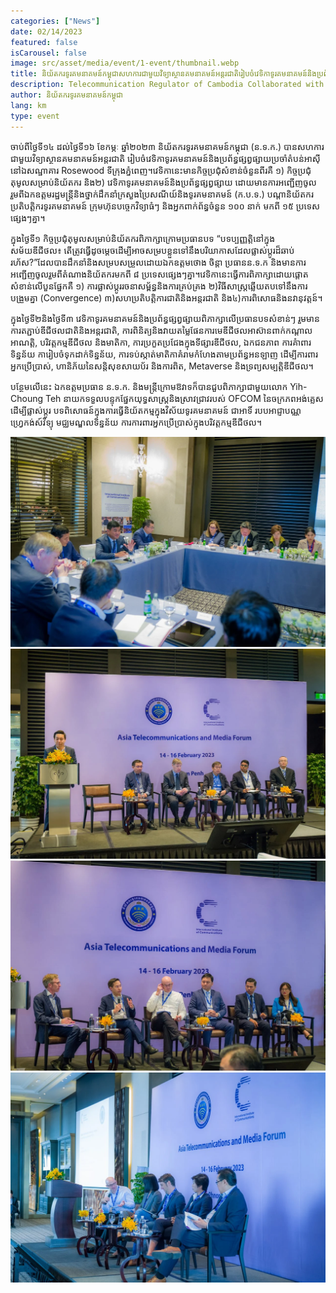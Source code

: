 ```yaml
---
categories: ["News"]
date: 02/14/2023
featured: false
isCarousel: false
image: src/asset/media/event/1-event/thumbnail.webp
title: និយ័តករទូរគមនាគមន៍កម្ពុជាសហការជាមួយវិទ្យាស្ថានគមនាគមន៍អន្តរជាតិរៀបចំវេទិកាទូរគមនាគមន៍និងប្រព័ន្ធផ្សព្វផ្សាយប្រចាំតំបន់អាស៊ី ២០២៣
description: Telecommunication Regulator of Cambodia Collaborated with International Institute of Communications to Host Asia
author: និយ័តករទូរគមនាគមន៍កម្ពុជា
lang: km
type: event
---
```


ចាប់ពីថ្ងៃទី១៤ ដល់ថ្ងៃទី១៦ ខែកម្ភៈ ឆ្នាំ២០២៣ និយ័តករទូរគមនាគមន៍កម្ពុជា (ន.ទ.ក.) បានសហការជាមួយវិទ្យាស្ថានគមនាគមន៍អន្តរជាតិ រៀបចំវេទិកាទូរគមនាគមន៍និងប្រព័ន្ធផ្សព្វផ្សាយប្រចាំតំបន់អាស៊ី នៅឯសណ្ឋាគារ Rosewood ទីក្រុងភ្នំពេញ។វេទិកានេះមានកិច្ចប្រជុំសំខាន់ចំនួនពីរគឺ ១) កិច្ចប្រជុំតុមូលសម្រាប់និយ័តករ​ និង២) វេទិកាទូរគមនាគមន៍និងប្រព័ន្ធផ្សព្វផ្សាយ ដោយមានការអញ្ជើញចូលរួមពីឯកឧត្តមរដ្ឋមន្ត្រីនិងថ្នាក់ដឹក​នាំក្រសួងប្រៃសណីយ៍និងទូរគមនាគមន៍ (ក.ប.ទ.) បណ្តានិយ័តករ ប្រតិបតិ្តករទូរគមនាគមន៍ ក្រុមហ៊ុនបច្ចេកវិទ្យាធំៗ និងអ្នកពាក់ព័ន្ធចំនួន ១០០ នាក់ មកពី ១៥ ប្រទេសផ្សេងៗគ្នា។

ក្នុងថ្ងៃទី១ កិច្ចប្រជុំតុមូលសម្រាប់និយ័តករពិភាក្សាក្រោមប្រធានបទ “បទប្បញ្ញត្តិនៅក្នុងសម័យឌីជីថល៖ តើត្រូវធ្វើដូចម្តេចដើម្បីអាចសម្របខ្លួនទៅនឹងបរិយាកាសដែលផ្លាស់ប្តូរដ៏ឆាប់រហ័ស?”ដែលបានដឹកនាំនិងសម្របសម្រួលដោយឯកឧត្តមថោង ចិន្ដា ប្រធានន.ទ.ក និងមានការអញ្ជើញចូលរួមពីតំណាងនិយ័តករមកពី ៨ ប្រទេសផ្សេងៗគ្នា។វេទិកានេះធ្វើការពិភាក្សាដោយផ្តោតសំខាន់លើបួនផ្នែកគឺ ១) ការផ្លាស់ប្តូររចនាសម្ព័ន្ធនិងការគ្រប់គ្រង ២)វិធីសាស្ត្រឆ្លើយតបទៅនឹងការបង្រួមគ្នា (Convergence) ៣)សហប្រតិបតិ្តការជាតិនិងអន្តរជាតិ និង៤)ការពិសោធនិងនវានុវត្តន៍។

ក្នុងថ្ងៃទី២និងថ្ងៃទី៣ វេទិកាទូរគមនាគមន៍និងប្រព័ន្ធផ្សព្វផ្សាយពិភាក្សាលើប្រធានបទសំខាន់ៗ រួមមាន ការតភ្ជាប់ឌីជីថលជាតិនិងអន្តរជាតិ, ការពិនិត្យនិងវាយតម្លៃផែនការមេឌីជីថលអាស៊ានពាក់កណ្តាលអាណត្តិ, បរិវត្តកម្មឌីជីថល និងមាតិកា, ការប្រកួតប្រជែងក្នុងទីផ្សារឌីជីថល, ឯកជនភាព ការគំាពារទិន្នន័យ ការៀបចំទុកដាក់ទិន្នន័យ​​​​​​​​​​​​​​​​​, ការទប់ស្កាត់មាតិកាគំរាមកំហែងតាមប្រព័ន្ធអនឡាញ ដើម្បីការពារអ្នកប្រើប្រាស់, ហានិភ័យនៃសន្តិសុខសាយប័រ និងការពិត, Metaverse និងទ្រព្យសម្បត្តិឌីជីថល។

បន្ថែមលើនេះ ឯកឧត្តមប្រធាន ន.ទ.ក. និងមន្ត្រីក្រោមឱវាទក៏បានជួបពិភាក្សាជាមួយលោក Yih-Choung Teh នាយកទទួលបន្ទុកផ្នែកយុទ្ធសាស្ត្រនិងស្រាវជ្រាវរបស់ OFCOM នៃចក្រភពអង់គ្លេស ដើម្បីផ្លាស់ប្តូរ បទពិសោធន៍ក្នុងការធ្វើនិយ័តកម្មក្នុងវិស័យទូរគមនាគមន៍ ជាអាទិ៍ របបអាជ្ញាបណ្ណ ហ្វ្រេកង់ស៍វិទ្យុ មជ្ឈមណ្ឌលទិន្នន័យ ការការពារអ្នកប្រើប្រាស់ក្នុងបរិវត្តកម្មឌីជីថល។​

![photo 1](src/asset/media/event/1-event/photo-1.webp)
![photo 2](src/asset/media/event/1-event/photo-2.webp)
![photo 2](src/asset/media/event/1-event/photo-3.webp)
![photo 2](src/asset/media/event/1-event/photo-4.webp)
